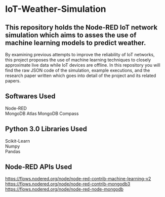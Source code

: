 # IoT-Weather-Simulation
## This repository holds the Node-RED IoT network simulation which aims to asses the use of machine learning models to predict weather. 

By examining previous attempts to improve the reliability of IoT networks, this project proposes the use of machine learning techniques to closely approximate live data while IoT devices are offline.
In this repository you will find the raw JSON code of the simulation, example executions, and the research paper written which goes into detail of the project and its related papers.

## Softwares Used
Node-RED  
MongoDB Atlas
MongoDB Compass

## Python 3.0 Libraries Used
Scikit-Learn  
Numpy  
Pandas

## Node-RED APIs Used
https://flows.nodered.org/node/node-red-contrib-machine-learning-v2  
https://flows.nodered.org/node/node-red-contrib-mongodb3  
https://flows.nodered.org/node/node-red-node-mongodb
